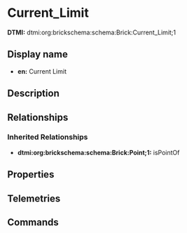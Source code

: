 # Current_Limit
**DTMI:** dtmi:org:brickschema:schema:Brick:Current_Limit;1
## Display name
- **en:** Current Limit
## Description
## Relationships
### Inherited Relationships
* **dtmi:org:brickschema:schema:Brick:Point;1:** isPointOf
## Properties
## Telemetries
## Commands
